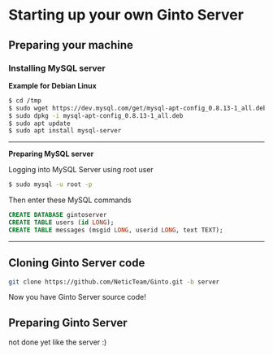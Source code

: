 # Starting up your own Ginto Server
## Preparing your machine
### Installing MySQL server

**Example for Debian Linux**
```sh
$ cd /tmp
$ sudo wget https://dev.mysql.com/get/mysql-apt-config_0.8.13-1_all.deb
$ sudo dpkg -i mysql-apt-config_0.8.13-1_all.deb
$ sudo apt update
$ sudo apt install mysql-server
```
---

**Preparing MySQL server**

Logging into MySQL Server using root user
```sh
$ sudo mysql -u root -p
```

Then enter these MySQL commands

```sql
CREATE DATABASE gintoserver
CREATE TABLE users (id LONG);
CREATE TABLE messages (msgid LONG, userid LONG, text TEXT);
```
---

## Cloning Ginto Server code
```sh
git clone https://github.com/NeticTeam/Ginto.git -b server
```
Now you have Ginto Server source code!

## Preparing Ginto Server

not done yet like the server :)
